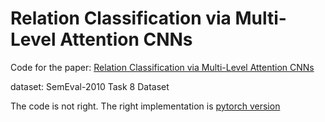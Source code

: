 # Relation Classification via Multi-Level Attention CNNs

Code for the paper: [Relation Classification via Multi-Level Attention CNNs](http://iiis.tsinghua.edu.cn/~weblt/papers/relation-classification.pdf)

dataset: SemEval-2010 Task 8 Dataset

The code is not right. The right implementation is [pytorch version](https://github.com/lawlietAi/relation-classification-via-attention-model.git)
